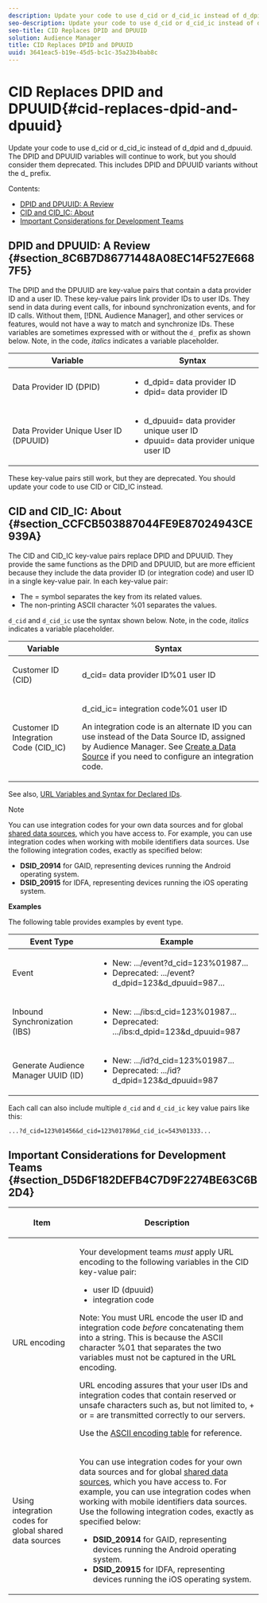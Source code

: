 ```yaml
---
description: Update your code to use d_cid or d_cid_ic instead of d_dpid and d_dpuuid. The DPID and DPUUID variables will continue to work, but you should consider them deprecated. This includes DPID and DPUUID variants without the d_ prefix.
seo-description: Update your code to use d_cid or d_cid_ic instead of d_dpid and d_dpuuid. The DPID and DPUUID variables will continue to work, but you should consider them deprecated. This includes DPID and DPUUID variants without the d_ prefix.
seo-title: CID Replaces DPID and DPUUID
solution: Audience Manager
title: CID Replaces DPID and DPUUID
uuid: 3641eac5-b19e-45d5-bc1c-35a23b4bab8c
---
```


# CID Replaces DPID and DPUUID{#cid-replaces-dpid-and-dpuuid}

Update your code to use d_cid or d_cid_ic instead of d_dpid and d_dpuuid. The DPID and DPUUID variables will continue to work, but you should consider them deprecated. This includes DPID and DPUUID variants without the d_ prefix.

Contents:

<ul class="simplelist"> 
 <li> <a href="../reference/cid.md#section_8C6B7D86771448A08EC14F527E6687F5"> DPID and DPUUID: A Review </a> </li> 
 <li> <a href="../reference/cid.md#section_CCFCB503887044FE9E87024943CE939A"> CID and CID_IC: About </a> </li> 
 <li><a href="../reference/cid.md#section_D5D6F182DEFB4C7D9F2274BE63C6B2D4"> Important Considerations for Development Teams</a> </li> 
</ul>

## DPID and DPUUID: A Review {#section_8C6B7D86771448A08EC14F527E6687F5}

The DPID and the DPUUID are key-value pairs that contain a data provider ID and a user ID. These key-value pairs link provider IDs to user IDs. They send in data during event calls, for inbound synchronization events, and for ID calls. Without them, [!DNL Audience Manager], and other services or features, would not have a way to match and synchronize IDs. These variables are sometimes expressed with or without the `d_` prefix as shown below. Note, in the code, *italics* indicates a variable placeholder.

<table id="table_932B4416AE1E44E4A1E98D779D3B1ED5"> 
 <thead> 
  <tr> 
   <th colname="col1" class="entry"> Variable </th> 
   <th colname="col2" class="entry"> Syntax </th> 
  </tr> 
 </thead>
 <tbody> 
  <tr> 
   <td colname="col1"> <p>Data Provider ID (DPID) </p> </td> 
   <td colname="col2"> 
    <ul id="ul_0567D39DCE784C20A81EC0845C7B1C6B"> 
     <li id="li_DDD8C18266314987A7C802918F4892A8"> <span class="codeph">d_dpid=<span class="varname"> data provider ID</span></span> </li> 
     <li id="li_80185558932E416698ABD71158303EA8"> <span class="codeph">dpid=<span class="varname"> data provider ID</span></span> </li> 
    </ul> </td> 
  </tr> 
  <tr> 
   <td colname="col1"> <p>Data Provider Unique User ID (DPUUID) </p> </td> 
   <td colname="col2"> 
    <ul id="ul_EA7F769523B142CE8FF5886E5CDFF2D9"> 
     <li id="li_C984E2FF0A83495880BB87C610FA3F79"> <span class="codeph">d_dpuuid=<span class="varname"> data provider unique user ID</span></span> </li> 
     <li id="li_DCFFAC995DCC49F489ACEFD97A06F877"> <span class="codeph">dpuuid=<span class="varname"> data provider unique user ID</span></span> </li> 
    </ul> </td> 
  </tr> 
 </tbody> 
</table>

These key-value pairs still work, but they are deprecated. You should update your code to use CID or CID_IC instead.

## CID and CID_IC: About {#section_CCFCB503887044FE9E87024943CE939A}

The CID and CID_IC key-value pairs replace DPID and DPUUID. They provide the same functions as the DPID and DPUUID, but are more efficient because they include the data provider ID (or integration code) and user ID in a single key-value pair. In each key-value pair:

* The = symbol separates the key from its related values. 
* The non-printing ASCII character %01 separates the values.

`d_cid` and `d_cid_ic` use the syntax shown below. Note, in the code, *italics* indicates a variable placeholder.

<table id="table_0C8A4F8FDBC84416B4EB476F67BCFA8E"> 
 <thead> 
  <tr> 
   <th colname="col1" class="entry"> Variable </th> 
   <th colname="col2" class="entry"> Syntax </th> 
  </tr> 
 </thead>
 <tbody> 
  <tr> 
   <td colname="col1"> <p>Customer ID (CID) </p> </td> 
   <td colname="col2"> <p> <span class="codeph">d_cid=<span class="varname"> data provider ID</span>%01<span class="varname"> user ID</span></span> </p> </td> 
  </tr> 
  <tr> 
   <td colname="col1"> <p>Customer ID Integration Code (CID_IC) </p> </td> 
   <td colname="col2"> <p> <span class="codeph">d_cid_ic=<span class="varname"> integration code</span>%01<span class="varname"> user ID</span></span> </p> <p> An <span class="term"> integration code</span> is an alternate ID you can use instead of the Data Source ID, assigned by <span class="keyword"> Audience Manager</span>. See <a href="../c-features/manage-datasources.md#concept_3B7696B3EC77416492D3B99EBD79EA44"> Create a Data Source</a> if you need to configure an integration code. </p> </td> 
  </tr> 
 </tbody> 
</table>

See also, [URL Variables and Syntax for Declared IDs](../c-features/declared-ids.md#concept_22E2210AA6604B83B46F5E0CD5504A51).

>[!NOTE]
>
>You can use integration codes for your own data sources and for global [shared data sources](../c-features/datasources-list-and-settings.md#reference_A87B381067E04C26A426514AF3B64E64), which you have access to. For example, you can use integration codes when working with mobile identifiers data sources. Use the following integration codes, exactly as specified below:

* **DSID_20914** for GAID, representing devices running the Android operating system. 
* **DSID_20915** for IDFA, representing devices running the iOS operating system.

**Examples**

The following table provides examples by event type.  

<table id="table_097A58CCD6E64C4DB0652271A4F31AE8"> 
 <thead> 
  <tr> 
   <th colname="col1" class="entry"> Event Type </th> 
   <th colname="col2" class="entry"> Example </th> 
  </tr>
 </thead>
 <tbody> 
  <tr> 
   <td colname="col1"> <p>Event </p> </td> 
   <td colname="col2"> 
    <ul id="ul_6EAB4188C6954512A28D1A8328794BCB"> 
     <li id="li_344AAEF1622343489E2AD6E2929CEA98">New: <span class="codeph"> .../event?d_cid=123%01987...</span> </li> 
     <li id="li_B673C1BA5AD24C46AB8F8232EF89CE89">Deprecated: <span class="codeph"> .../event?d_dpid=123&amp;d_dpuuid=987...</span> </li> 
    </ul> </td> 
  </tr> 
  <tr> 
   <td colname="col1"> <p>Inbound Synchronization (IBS) </p> </td> 
   <td colname="col2"> 
    <ul id="ul_78270745CBC2469B8CA9EDB7032B8F92"> 
     <li id="li_8C4620A04504442185F013F74E6B0647">New: <span class="codeph"> .../ibs:d_cid=123%01987...</span> </li> 
     <li id="li_2A8F761C76334C1BB097CF1A9D7E8429">Deprecated: <span class="codeph"> .../ibs:d_dpid=123&amp;d_dpuuid=987</span> </li> 
    </ul> </td> 
  </tr> 
  <tr> 
   <td colname="col1"> <p>Generate Audience Manager UUID (ID) </p> </td> 
   <td colname="col2"> 
    <ul id="ul_EAA764DCFF7244F69ABF67ACEE13E579"> 
     <li id="li_18467A531FAF454A881CBD157BBFD6D2">New: <span class="codeph"> .../id?d_cid=123%01987...</span> </li> 
     <li id="li_433C33F7BC284362AC7CC3C9DC0BF471">Deprecated: <span class="codeph"> .../id?d_dpid=123&amp;d_dpuuid=987</span> </li> 
    </ul> </td> 
  </tr> 
 </tbody> 
</table>

Each call can also include multiple `d_cid` and `d_cid_ic` key value pairs like this:

```
...?d_cid=123%01456&d_cid=123%01789&d_cid_ic=543%01333...
```

## Important Considerations for Development Teams {#section_D5D6F182DEFB4C7D9F2274BE63C6B2D4}

<table id="table_5DD068FAE68A42CDB49B6C064706802A"> 
 <thead> 
  <tr> 
   <th colname="col1" class="entry"> <p>Item </p> </th> 
   <th colname="col2" class="entry"> <p>Description </p> </th> 
  </tr>
 </thead>
 <tbody> 
  <tr> 
   <td colname="col1"> <p>URL encoding </p> </td> 
   <td colname="col2"> <p>Your development teams <i>must</i> apply URL encoding to the following variables in the CID key-value pair: </p> <p> 
     <ul id="ul_66DCB63C60914057B2BE21F49D9A36CA"> 
      <li id="li_6D82B4DB40BB4BB0B8FAF5841577FAAC"><span class="codeph"> user ID</span> <span class="codeph"> (dpuuid)</span> </li> 
      <li id="li_D2F94B07B0D84B09A5CDFA48518DDD62"><span class="codeph"> integration code</span> </li> 
     </ul> </p> <p> <p>Note: You must URL encode the user ID and integration code <i>before</i> concatenating them into a string. This is because the ASCII character %01 that separates the two variables must not be captured in the URL encoding. </p> </p> <p>URL encoding assures that your user IDs and integration codes that contain reserved or unsafe characters such as, but not limited to, + or = are transmitted correctly to our servers. </p> <p>Use the <a href="https://www.w3schools.com/tags/ref_urlencode.asp" format="https" scope="external"> ASCII encoding table</a> for reference. </p> </td> 
  </tr> 
  <tr> 
   <td colname="col1"> <p>Using integration codes for global shared data sources </p> </td> 
   <td colname="col2"> <p>You can use integration codes for your own data sources and for global <a href="../c-features/datasources-list-and-settings.md#reference_A87B381067E04C26A426514AF3B64E64"> shared data sources</a>, which you have access to. For example, you can use integration codes when working with mobile identifiers data sources. Use the following integration codes, exactly as specified below: </p> <p> 
     <ul id="ul_B306EE96A3BD4CE982E113D5E23826CF"> 
      <li id="li_3340C7AFA9AB4105A2CCF3E476EC7552"> <b>DSID_20914</b> for GAID, representing devices running the Android operating system. </li> 
      <li id="li_779D9F08021043FCB233A0ABF5160C76"> <b>DSID_20915</b> for IDFA, representing devices running the iOS operating system. </li> 
     </ul> </p> </td> 
  </tr> 
 </tbody> 
</table>

